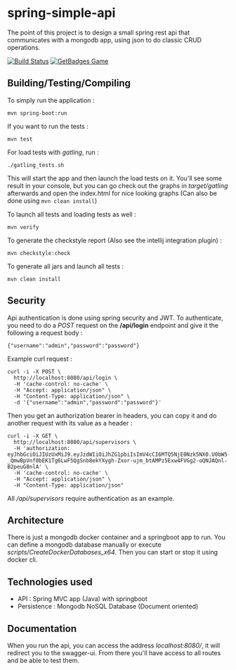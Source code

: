 # spring-simple-api
The point of this project is to design a small spring rest api that communicates with a mongodb app, using json to do classic CRUD operations.

[![Build Status](https://travis-ci.org/matthieusb/spring-simple-api.svg?branch=master)](https://travis-ci.org/matthieusb/spring-simple-api)
[![GetBadges Game](https://matthieusb-spring-simple-app.getbadges.io/shield/company/matthieusb-spring-simple-app/user/15203)](https://matthieusb-spring-simple-app.getbadges.io/?ref=shield-player)

## Building/Testing/Compiling

To simply run the application :

```
mvn spring-boot:run
```

If you want to run the tests :

```
mvn test
```

For load tests with *gatling*, run :

```
./gatling_tests.sh
```
This will start the app and then launch the load tests on it.
You'll see some result in your console, but you can go check out the graphs in *target/gatling* afterwards and open the index.html for nice looking graphs (Can also be done using `mvn clean install`)

To launch all tests and loading tests as well :

```
mvn verify
```


To generate the checkstyle report (Also see the intellij integration plugin) :


```
mvn checkstyle:check
```

To generate all jars and launch all tests :

```
mvn clean install
```

## Security
Api authentication is done using spring security and JWT.
To authenticate, you need to do a *POST* request on the **/api/login** endpoint and give it the following a request body :

```
{"username":"admin","password":"password"}
```

Example curl request :
```
curl -i -X POST \
  http://localhost:8080/api/login \
  -H 'cache-control: no-cache' \
  -H "Accept: application/json" \
  -H "Content-Type: application/json" \
  -d '{"username":"admin","password":"password"}'
```

Then you get an authorization bearer in headers, you can copy it and do another request with its value as a header :

```
curl -i -X GET \
  http://localhost:8080/api/supervisors \
  -H 'authorization: eyJhbGciOiJIUzUxMiJ9.eyJzdWIiOiJhZG1pbiIsImV4cCI6MTQ5NjE0Nzk5NX0.U0bW5-_QmwBpVnf0bEK1Tg6LwF5QgSnb8ekYXygh-Zxor-ujm_btAMPz5Exw4FVGg2-oQNJAQnl-B2peuG8nlA' \
  -H 'cache-control: no-cache' \
  -H "Accept: application/json" \
  -H "Content-Type: application/json"
```

All */api/supervisors* require authentication as an example.

## Architecture

There is just a mongodb docker container and a springboot app to run.
You can define a mongodb database manually or execute *scripts/CreateDockerDatabases_x64*. Then you can start or stop it using docker cli.

## Technologies used

  - API : Spring MVC app (Java) with springboot
  - Persistence : Mongodb NoSQL Database (Document oriented)

## Documentation

When you run the api, you can access the address *localhost:8080/*, it will redirect you to the swagger-ui.
From there you'll have access to all routes and be able to test them.
